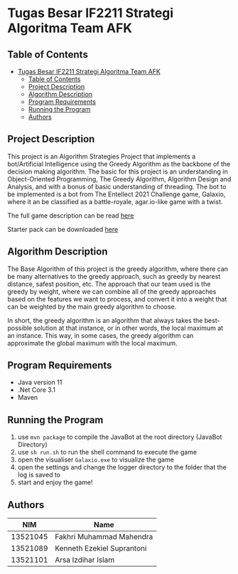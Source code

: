 # Tugas Besar IF2211 Strategi Algoritma Team AFK

## Table of Contents

- [Tugas Besar IF2211 Strategi Algoritma Team AFK](#tugas-besar-if2211-strategi-algoritma-team-afk)
  - [Table of Contents](#table-of-contents)
  - [Project Description](#project-description)
  - [Algorithm Description](#algorithm-description)
  - [Program Requirements](#program-requirements)
  - [Running the Program](#running-the-program)
  - [Authors](#authors)

## Project Description

This project is an Algorithm Strategies Project that implements a bot/Artificial Intelligence using the Greedy Algorithm as the backbone of the decision making algorithm. The basic for this project is an understanding in Object-Oriented Programming, The Greedy Algorithm, Algorithm Design and Analysis, and with a bonus of basic understanding of threading. The bot to be implemented is a bot from The Entellect 2021 Challenge game, Galaxio, where it an be classified as a battle-royale, agar.io-like game with a twist.

The full game description can be read [here](github.com/EntelectChallenge/2021-Galaxio/blob/develop/game-engine/game-rules.md)

Starter pack can be downloaded [here](https://github.com/EntelectChallenge/2021-Galaxio/releases/tag/2021.3.2)

## Algorithm Description

The Base Algorithm of this project is the greedy algorithm, where there can be many alternatives to the greedy approach, such as greedy by nearest distance, safest position, etc. The approach that our team used is the greedy by weight, where we can combine all of the greedy approaches based on the features we want to process, and convert it into a weight that can be weighted by the main greedy algorithm to choose.

In short, the greedy algorithm is an algorithm that always takes the best-possible solution at that instance, or in other words, the local maximum at an instance. This way, in some cases, the greedy algorithm can approximate the global maximum with the local maximum.

## Program Requirements

* Java version 11
* .Net Core 3.1
* Maven 

## Running the Program

1. use `mvn package` to compile the JavaBot at the root directory (JavaBot Directory)
2. use `sh run.sh` to run the shell command to execute the game
3. open the visualiser `Galaxio.exe` to visualize the game
4. open the settings and change the logger directory to the folder that the log is saved to
5. start and enjoy the game!

## Authors

| NIM      | Name                       |
| -------- | -------------------------- |
| 13521045 | Fakhri Muhammad Mahendra   |
| 13521089 | Kenneth Ezekiel Suprantoni |
| 13521101 | Arsa Izdihar Islam         |
